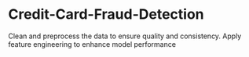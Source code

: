 # Credit-Card-Fraud-Detection
Clean and preprocess the data to ensure quality and consistency. Apply feature engineering to enhance model performance
